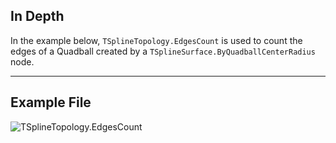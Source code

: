 ## In Depth
In the example below, `TSplineTopology.EdgesCount` is used to count the edges of a Quadball created by a `TSplineSurface.ByQuadballCenterRadius` node.
___
## Example File

![TSplineTopology.EdgesCount](./Autodesk.DesignScript.Geometry.TSpline.TSplineTopology.EdgesCount_img.jpg)
